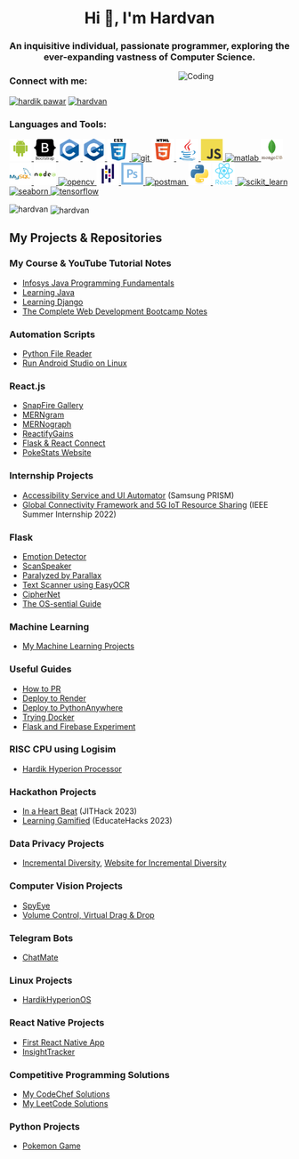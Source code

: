 <h1 align="center">Hi 👋, I'm Hardvan</h1>
<h3 align="center">An inquisitive individual, passionate programmer, exploring the ever-expanding vastness of Computer Science.</h3>
<img align="right" alt="Coding" width="200" src="https://img.etimg.com/thumb/msid-84146083,width-1015,height-761,imgsize-638053,resizemode-8,quality-100/prime/technology-and-startups/booting-up-developer-economy-how-tech-startups-are-helping-coders-build-and-test-software-faster.jpg">

<h3 align="left">Connect with me:</h3>
<p align="left">
<a href="https://www.linkedin.com/in/hardik-pawar-21b47423a/" target="blank"><img align="center" src="https://raw.githubusercontent.com/rahuldkjain/github-profile-readme-generator/master/src/images/icons/Social/linked-in-alt.svg" alt="hardik pawar" height="30" width="40" /></a>
<a href="https://www.hackerrank.com/Hardvan" target="blank"><img align="center" src="https://raw.githubusercontent.com/rahuldkjain/github-profile-readme-generator/master/src/images/icons/Social/hackerrank.svg" alt="hardvan" height="30" width="40" /></a>
</p>

<h3 align="left">Languages and Tools:</h3>
<p align="left"> <a href="https://developer.android.com" target="_blank" rel="noreferrer"> <img src="https://raw.githubusercontent.com/devicons/devicon/master/icons/android/android-original-wordmark.svg" alt="android" width="40" height="40"/> </a> <a href="https://getbootstrap.com" target="_blank" rel="noreferrer"> <img src="https://raw.githubusercontent.com/devicons/devicon/master/icons/bootstrap/bootstrap-plain-wordmark.svg" alt="bootstrap" width="40" height="40"/> </a> <a href="https://www.cprogramming.com/" target="_blank" rel="noreferrer"> <img src="https://raw.githubusercontent.com/devicons/devicon/master/icons/c/c-original.svg" alt="c" width="40" height="40"/> </a> <a href="https://www.w3schools.com/cpp/" target="_blank" rel="noreferrer"> <img src="https://raw.githubusercontent.com/devicons/devicon/master/icons/cplusplus/cplusplus-original.svg" alt="cplusplus" width="40" height="40"/> </a> <a href="https://www.w3schools.com/css/" target="_blank" rel="noreferrer"> <img src="https://raw.githubusercontent.com/devicons/devicon/master/icons/css3/css3-original-wordmark.svg" alt="css3" width="40" height="40"/> </a> <a href="https://git-scm.com/" target="_blank" rel="noreferrer"> <img src="https://www.vectorlogo.zone/logos/git-scm/git-scm-icon.svg" alt="git" width="40" height="40"/> </a> <a href="https://www.w3.org/html/" target="_blank" rel="noreferrer"> <img src="https://raw.githubusercontent.com/devicons/devicon/master/icons/html5/html5-original-wordmark.svg" alt="html5" width="40" height="40"/> </a> <a href="https://www.java.com" target="_blank" rel="noreferrer"> <img src="https://raw.githubusercontent.com/devicons/devicon/master/icons/java/java-original.svg" alt="java" width="40" height="40"/> </a> <a href="https://developer.mozilla.org/en-US/docs/Web/JavaScript" target="_blank" rel="noreferrer"> <img src="https://raw.githubusercontent.com/devicons/devicon/master/icons/javascript/javascript-original.svg" alt="javascript" width="40" height="40"/> </a> <a href="https://www.mathworks.com/" target="_blank" rel="noreferrer"> <img src="https://upload.wikimedia.org/wikipedia/commons/2/21/Matlab_Logo.png" alt="matlab" width="40" height="40"/> </a> <a href="https://www.mongodb.com/" target="_blank" rel="noreferrer"> <img src="https://raw.githubusercontent.com/devicons/devicon/master/icons/mongodb/mongodb-original-wordmark.svg" alt="mongodb" width="40" height="40"/> </a> <a href="https://www.mysql.com/" target="_blank" rel="noreferrer"> <img src="https://raw.githubusercontent.com/devicons/devicon/master/icons/mysql/mysql-original-wordmark.svg" alt="mysql" width="40" height="40"/> </a> <a href="https://nodejs.org" target="_blank" rel="noreferrer"> <img src="https://raw.githubusercontent.com/devicons/devicon/master/icons/nodejs/nodejs-original-wordmark.svg" alt="nodejs" width="40" height="40"/> </a> <a href="https://opencv.org/" target="_blank" rel="noreferrer"> <img src="https://www.vectorlogo.zone/logos/opencv/opencv-icon.svg" alt="opencv" width="40" height="40"/> </a> <a href="https://pandas.pydata.org/" target="_blank" rel="noreferrer"> <img src="https://raw.githubusercontent.com/devicons/devicon/2ae2a900d2f041da66e950e4d48052658d850630/icons/pandas/pandas-original.svg" alt="pandas" width="40" height="40"/> </a> <a href="https://www.photoshop.com/en" target="_blank" rel="noreferrer"> <img src="https://raw.githubusercontent.com/devicons/devicon/master/icons/photoshop/photoshop-line.svg" alt="photoshop" width="40" height="40"/> </a> <a href="https://postman.com" target="_blank" rel="noreferrer"> <img src="https://www.vectorlogo.zone/logos/getpostman/getpostman-icon.svg" alt="postman" width="40" height="40"/> </a> <a href="https://www.python.org" target="_blank" rel="noreferrer"> <img src="https://raw.githubusercontent.com/devicons/devicon/master/icons/python/python-original.svg" alt="python" width="40" height="40"/> </a> <a href="https://reactjs.org/" target="_blank" rel="noreferrer"> <img src="https://raw.githubusercontent.com/devicons/devicon/master/icons/react/react-original-wordmark.svg" alt="react" width="40" height="40"/> </a> <a href="https://scikit-learn.org/" target="_blank" rel="noreferrer"> <img src="https://upload.wikimedia.org/wikipedia/commons/0/05/Scikit_learn_logo_small.svg" alt="scikit_learn" width="40" height="40"/> </a> <a href="https://seaborn.pydata.org/" target="_blank" rel="noreferrer"> <img src="https://seaborn.pydata.org/_images/logo-mark-lightbg.svg" alt="seaborn" width="40" height="40"/> </a> <a href="https://www.tensorflow.org" target="_blank" rel="noreferrer"> <img src="https://www.vectorlogo.zone/logos/tensorflow/tensorflow-icon.svg" alt="tensorflow" width="40" height="40"/> </a> </p>

<p style="margin-top: 15px;"><img align="left" src="https://github-readme-stats.vercel.app/api/top-langs?username=hardvan&show_icons=true&locale=en&layout=compact" alt="hardvan" /></p>
<p style="margin-top: 15px;">&nbsp;<img align="center" src="https://github-readme-stats.vercel.app/api?username=hardvan&show_icons=true&locale=en" alt="hardvan" /></p>

## My Projects & Repositories

### My Course & YouTube Tutorial Notes

- [Infosys Java Programming Fundamentals](https://github.com/Hardvan/Infosys-Java-Programming-Fundamentals)
- [Learning Java](https://github.com/Hardvan/Learning-Java)
- [Learning Django](https://github.com/Hardvan/Learning-Django)
- [The Complete Web Development Bootcamp Notes](https://github.com/Hardvan/web-dev-projects)

### Automation Scripts

- [Python File Reader](https://github.com/Hardvan/Python-File-Reader)
- [Run Android Studio on Linux](https://github.com/Hardvan/Automated-Script-to-run-Android-Studio-on-Linux)

### React.js

- [SnapFire Gallery](https://github.com/Hardvan/SnapFire-Gallery)
- [MERNgram](https://github.com/Hardvan/MERNgram)
- [MERNograph](https://github.com/Hardvan/MERNograph)
- [ReactifyGains](https://github.com/Hardvan/ReactifyGains)
- [Flask & React Connect](https://github.com/Hardvan/Flask-React-Connect)
- [PokeStats Website](https://github.com/Hardvan/PokeStats-Website)

### Internship Projects

- [Accessibility Service and UI Automator](https://github.com/Hardvan/Accessibility_services) (Samsung PRISM)
- [Global Connectivity Framework and 5G IoT Resource Sharing](https://github.com/Hardvan/Global-Connectivity-Framework-and-5G-IoT-Resource-Sharing) (IEEE Summer Internship 2022)

### Flask

- [Emotion Detector](https://github.com/Hardvan/EmotionDetector)
- [ScanSpeaker](https://github.com/Hardvan/ScanSpeaker)
- [Paralyzed by Parallax](https://github.com/Hardvan/Paralyzed-by-Parallax)
- [Text Scanner using EasyOCR](https://github.com/Hardvan/Text-Scanner-using-EasyOCR)
- [CipherNet](https://github.com/Hardvan/CipherNet)
- [The OS-sential Guide](https://github.com/Hardvan/The-OS-sential-Guide)

### Machine Learning

- [My Machine Learning Projects](https://github.com/Hardvan/My-Machine-Learning-Projects)

### Useful Guides

- [How to PR](https://github.com/Hardvan/How-to-PR)
- [Deploy to Render](https://github.com/Hardvan/Deploy-to-Render)
- [Deploy to PythonAnywhere](https://github.com/Hardvan/Deploy-to-PythonAnywhere)
- [Trying Docker](https://github.com/Hardvan/Trying-Docker)
- [Flask and Firebase Experiment](https://github.com/Hardvan/Flask-and-Firebase-Experiment)

### RISC CPU using Logisim

- [Hardik Hyperion Processor](https://github.com/Hardvan/CPU-Hack-2.0-Logisim)

### Hackathon Projects

- [In a Heart Beat](https://github.com/Hardvan/JITHack-v3) (JITHack 2023)
- [Learning Gamified](https://github.com/Hardvan/LearningGamified) (EducateHacks 2023)

### Data Privacy Projects

- [Incremental Diversity](https://github.com/Hardvan/Incremental-Diversity), [Website for Incremental Diversity](https://github.com/Hardvan/Website-Incremental-Diversity)

### Computer Vision Projects

- [SpyEye](https://github.com/Hardvan/SpyEye)
- [Volume Control, Virtual Drag & Drop](https://github.com/Hardvan/Computer-Vision-Projects)

### Telegram Bots

- [ChatMate](https://github.com/Hardvan/ChatMate)

### Linux Projects

- [HardikHyperionOS](https://github.com/Hardvan/HardikHyperionOS)

### React Native Projects

- [First React Native App](https://github.com/Hardvan/First-React-Native-App)
- [InsightTracker](https://github.com/Hardvan/InsightTracker)

### Competitive Programming Solutions

- [My CodeChef Solutions](https://github.com/Hardvan/My-CodeChef-Solutions)
- [My LeetCode Solutions](https://github.com/Hardvan/My-Leetcode-Solutions)

### Python Projects

- [Pokemon Game](https://github.com/Hardvan/Pokemon-Game)
